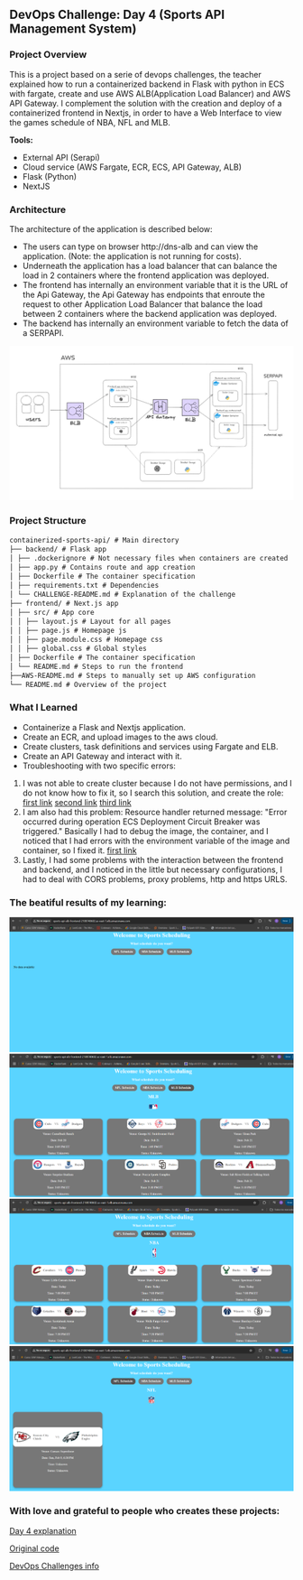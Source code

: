## DevOps Challenge: Day 4 (Sports API Management System)

### Project Overview
This is a project based on a serie of devops challenges, the teacher explained how to run a containerized backend in Flask with python in ECS with fargate, create and use AWS ALB(Application Load Balancer) and AWS API Gateway. I complement the solution with the creation and deploy of a containerized frontend in Nextjs, in order to have a Web Interface to view the games schedule of NBA, NFL and MLB.

**Tools:**
- External API (Serapi)
- Cloud service (AWS Fargate, ECR, ECS, API Gateway, ALB)
- Flask (Python)
- NextJS

### Architecture
The architecture of the application is described below:
- The users can type on browser http://dns-alb  and can view the application. (Note: the application is not running for costs).
- Underneath the application has a load balancer that can balance the load in 2 containers where the frontend application was deployed.
- The frontend has internally an environment variable that it is the URL of the Api Gateway, the Api Gateway has endpoints that enroute the request to other Application Load Balancer that balance the load between 2 containers where the backend application was deployed.
- The backend has internally an environment variable to fetch the data of a SERPAPI.

![architecture.png](/images/architecture.png)

### Project Structure
```
containerized-sports-api/ # Main directory
├── backend/ # Flask app
│ ├── .dockerignore # Not necessary files when containers are created
│ ├── app.py # Contains route and app creation
│ ├── Dockerfile # The container specification
│ ├── requirements.txt # Dependencies
│ └── CHALLENGE-README.md # Explanation of the challenge
├── frontend/ # Next.js app
│ ├── src/ # App core
│ │ ├── layout.js # Layout for all pages
│ │ ├── page.js # Homepage js
│ │ ├── page.module.css # Homepage css
│ │ ├── global.css # Global styles
│ ├── Dockerfile # The container specification
│ └── README.md # Steps to run the frontend
├──AWS-README.md # Steps to manually set up AWS configuration
└── README.md # Overview of the project
```

### What I Learned
- Containerize a Flask and Nextjs application.
- Create an ECR, and upload images to the aws cloud.
- Create clusters, task definitions and services using Fargate and ELB.
- Create an API Gateway and interact with it.
- Troubleshooting with two specific errors:
1) I was not able to create cluster because I do not have permissions, and I do not know how to fix it, so I search this solution, and create the role:
[first link](https://repost.aws/questions/QUBrlvoHEbQ1qj9V403xinWw/unable-to-create-ecs-cluster-in-fargate-getting-service-unavailable "first link")
[second link](https://docs.aws.amazon.com/IAM/latest/APIReference/API_CreateServiceLinkedRole.html "second link")
[third link](https://docs.aws.amazon.com/AmazonECS/latest/developerguide/using-service-linked-roles.html#create-slr "third link")
2) I am also had this problem: Resource handler returned message: "Error occurred during operation ECS Deployment Circuit Breaker was triggered."
Basically I had to debug the image, the container, and I noticed that I had errors with the environment variable of the image and container, so I fixed it.
[first link](https://stackoverflow.com/questions/76952325/resource-handler-returned-message-error-occurred-during-operation-ecs-deploym "first link")
3) Lastly, I had some problems with the interaction between the frontend and backend, and I noticed in the little but necessary configurations, I had to deal with CORS problems, proxy problems, http and https URLS.

### The beatiful results of my learning:
![front-deployed.png](/images/front-deployed.png)
![mlb-deployed.png](/images/mlb-deployed.png)
![nba-deployed.png](/images/nba-deployed.png)
![nfl-deployed.png](/images/nfl-deployed.png)

### With love and grateful to people who creates these projects:
[Day 4 explanation](https://www.youtube.com/watch?v=sF9_YzOrmTs&t=760s "Day 4")

[Original code](https://github.com/ifeanyiro9/containerized-sports-api "original code")

[DevOps Challenges info](https://www.linkedin.com/posts/ifeanyi-otuonye_week-2-day-1-of-the-30-day-devops-challenge-activity-7287533706443907072-Ykra?utm_source=share&utm_medium=member_desktop "DevOps Challenges info")
